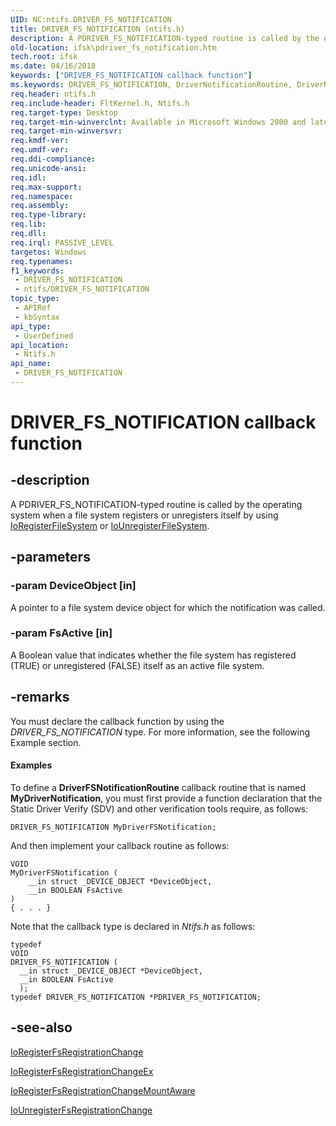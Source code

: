 ```yaml
---
UID: NC:ntifs.DRIVER_FS_NOTIFICATION
title: DRIVER_FS_NOTIFICATION (ntifs.h)
description: A PDRIVER_FS_NOTIFICATION-typed routine is called by the operating system when a file system registers or unregisters itself by using IoRegisterFileSystem or IoUnregisterFileSystem.
old-location: ifsk\pdriver_fs_notification.htm
tech.root: ifsk
ms.date: 04/16/2018
keywords: ["DRIVER_FS_NOTIFICATION callback function"]
ms.keywords: DRIVER_FS_NOTIFICATION, DriverNotificationRoutine, DriverNotificationRoutine routine [Installable File System Drivers], FilterCallbacks_5b421108-0db7-47ba-afba-3a8b79a61d66.xml, PDRIVER_FS_NOTIFICATION, ifsk.pdriver_fs_notification, ntifs/DriverNotificationRoutine
req.header: ntifs.h
req.include-header: FltKernel.h, Ntifs.h
req.target-type: Desktop
req.target-min-winverclnt: Available in Microsoft Windows 2000 and later versions of the Windows operating system.
req.target-min-winversvr: 
req.kmdf-ver: 
req.umdf-ver: 
req.ddi-compliance: 
req.unicode-ansi: 
req.idl: 
req.max-support: 
req.namespace: 
req.assembly: 
req.type-library: 
req.lib: 
req.dll: 
req.irql: PASSIVE_LEVEL
targetos: Windows
req.typenames: 
f1_keywords:
 - DRIVER_FS_NOTIFICATION
 - ntifs/DRIVER_FS_NOTIFICATION
topic_type:
 - APIRef
 - kbSyntax
api_type:
 - UserDefined
api_location:
 - Ntifs.h
api_name:
 - DRIVER_FS_NOTIFICATION
---
```


# DRIVER_FS_NOTIFICATION callback function


## -description

A PDRIVER_FS_NOTIFICATION-typed routine is called by the operating system when a file system registers or unregisters itself by using <a href="/windows-hardware/drivers/ddi/ntifs/nf-ntifs-ioregisterfilesystem">IoRegisterFileSystem</a> or <a href="/windows-hardware/drivers/ddi/ntifs/nf-ntifs-iounregisterfilesystem">IoUnregisterFileSystem</a>.

## -parameters

### -param DeviceObject [in]


A pointer to a file system device object for which the notification was called.

### -param FsActive [in]


A Boolean value that indicates whether the file system has registered (TRUE) or unregistered (FALSE) itself as an active file system.

## -remarks

You must declare the callback function by using the <i>DRIVER_FS_NOTIFICATION</i> type. For more information, see the following Example section.


#### Examples

To define a <b>DriverFSNotificationRoutine</b> callback routine that is named <b>MyDriverNotification</b>, you must first provide a function declaration that the Static Driver Verify (SDV) and other verification tools require, as follows:


```
DRIVER_FS_NOTIFICATION MyDriverFSNotification;
```

And then implement your callback routine as follows:


```
VOID
MyDriverFSNotification (
    __in struct _DEVICE_OBJECT *DeviceObject,
    __in BOOLEAN FsActive
)
{ . . . }
```

Note that the callback type is declared in <i>Ntifs.h</i> as follows:


```
typedef
VOID
DRIVER_FS_NOTIFICATION (
  __in struct _DEVICE_OBJECT *DeviceObject,
  __in BOOLEAN FsActive
  );
typedef DRIVER_FS_NOTIFICATION *PDRIVER_FS_NOTIFICATION;
```

## -see-also

<a href="/windows-hardware/drivers/ddi/ntifs/nf-ntifs-ioregisterfsregistrationchange">IoRegisterFsRegistrationChange</a>



<a href="/windows-hardware/drivers/ddi/ntifs/nf-ntifs-ioregisterfsregistrationchangeex">IoRegisterFsRegistrationChangeEx</a>



<a href="/windows-hardware/drivers/ddi/ntifs/nf-ntifs-ioregisterfsregistrationchangemountaware">IoRegisterFsRegistrationChangeMountAware</a>



<a href="/windows-hardware/drivers/ddi/ntifs/nf-ntifs-iounregisterfsregistrationchange">IoUnregisterFsRegistrationChange</a>

